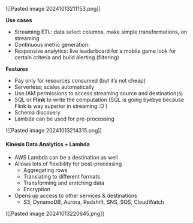 ![[Pasted image 20241013211153.png]]


**Use cases** 
- Streaming ETL: data select columns, make simple transformations, on streaming 
- Continuous metric generation: 
- Responsive analytics: live leaderboard for a mobile game look for certain criteria and build alerting (filtering)

**Features** 
- Pay only for resources consumed (but it’s not cheap) 
- Serverless; scales automatically 
- Use IAM permissions to access streaming source and destination(s) 
- SQL or **Flink** to write the computation (SQL is going byebye because Flink is way superior in streaming :D )
- Schema discovery 
- Lambda can be used for pre-processing


![[Pasted image 20241013214315.png]]

#### Kinesis Data Analytics + Lambda
 - AWS Lambda can be a destination as well 
 - Allows lots of flexibility for post-processing 
	 - Aggregating rows 
	 - Translating to different formats 
	 - Transforming and enriching data 
	 - Encryption 
 - Opens up access to other services & destinations 
	 - S3, DynamoDB, Aurora, Redshift, SNS, SQS, CloudWatch


![[Pasted image 20241013220645.png]]